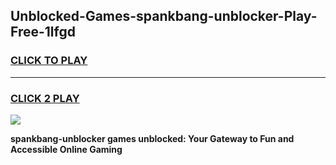 
## Unblocked-Games-spankbang-unblocker-Play-Free-1lfgd
<h3>
<a href="https://premium76.site?title=spankbang-unblocker&ref=19M">CLICK TO PLAY</a></h3>
<hr>

<h3>
<a href="https://premium76.site?title=spankbang-unblocker&ref=19M">CLICK 2 PLAY</a>
  
</h3>

<a href="https://premium76.site?title=spankbang-unblocker&ref=19M"><img src="https://clearcache.store/games.png"></a>


**spankbang-unblocker games unblocked: Your Gateway to Fun and Accessible Online Gaming**
